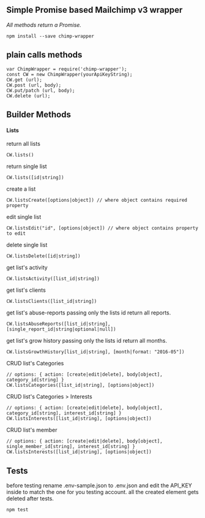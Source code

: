 ## Simple Promise based Mailchimp v3 wrapper
*All methods return a Promise.*

    npm install --save chimp-wrapper

## plain calls methods
    var ChimpWrapper = require('chimp-wrapper');
    const CW = new ChimpWrapper(yourApiKeyString);
    CW.get (url);
    CW.post (url, body);
    CW.put/patch (url, body);
    CW.delete (url);

## Builder Methods
#### Lists

return all lists

    CW.lists()

return single list

    CW.lists([id|string])

create a list

    CW.listsCreate([options|object]) // where object contains required property

edit single list

    CW.listsEdit("id", [options|object]) // where object contains property to edit

delete single list

    CW.listsDelete([id|string])

get list's activity

    CW.listsActivity([list_id|string])

get list's clients

    CW.listsClients([list_id|string])

get list's abuse-reports
passing only the lists id return all reports.

    CW.listsAbuseReports([list_id|string], [single_report_id|string|optional|null])

get list's grow history
passing only the lists id return all months.

    CW.listsGrowthHistory[list_id|string], [month|format: "2016-05"])

CRUD list's Categories

    // options: { action: [create|edit|delete], body[object], category_id[string] }
    CW.listsCategories([list_id|string], [options|object])

CRUD list's Categories > Interests

    // options: { action: [create|edit|delete], body[object], category_id[string], interest_id[string] }
    CW.listsInterests([list_id|string], [options|object])

CRUD list's member

    // options: { action: [create|edit|delete], body[object], single_member_id[string], interest_id[string] }
    CW.listsInterests([list_id|string], [options|object])



## Tests
before testing rename .env-sample.json to .env.json and edit the API_KEY inside to match the one for you testing account.
all the created element gets deleted after tests.

    npm test
